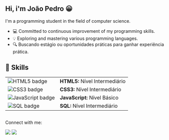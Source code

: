## Hi, i'm João Pedro 😀


  I'm a programming student in the field of computer science.

- 💻 Committed to continuous improvement of my programming skills.
- 💡 Exploring and mastering various programming languages.
- 🔍 Buscando estágio ou oportunidades práticas para ganhar experiência prática.

##

## 🚀 Skills


  
<table>
  <tr>
    <td><img src="https://img.shields.io/badge/HTML5-E34F26?style=flat-square&logo=html5&logoColor=white" alt="HTML5 badge" /></td>
    <td><b>HTML5:</b> Nível Intermediário</td>
  </tr>
  <tr>
    <td><img src="https://img.shields.io/badge/CSS3-1572B6?style=flat-square&logo=css3&logoColor=white" alt="CSS3 badge" /></td>
    <td><b>CSS3:</b> Nível Intermediário</td>
  </tr>
  <tr>
    <td><img src="https://img.shields.io/badge/JavaScript-323330?style=flat-square&logo=javascript&logoColor=F7DF1E" alt="JavaScript badge" /></td>
    <td><b>JavaScript:</b> Nível Básico</td>
  </tr>
 <tr>
    <td><img src="https://img.shields.io/badge/SQL-4479A1?style=flat-square&logo=sql&logoColor=white" alt="SQL badge" /></td>
    <td><b>SQL:</b> Nível Intermediário</td>
  </tr>
</table>






##
  
 Connect with me:

<div>
  <a href="https://www.instagram.com/jpestevao_/" target="_blank"><img src="https://img.shields.io/badge/-Instagram-%23E4405F?style=for-the-badge&logo=instagram&logoColor=white" target="_blank"></a>
  <a href="https://www.linkedin.com/in/joaopedrobr/" target="_blank"><img src="https://img.shields.io/badge/-LinkedIn-%230077B5?style=for-the-badge&logo=linkedin&logoColor=white" target="_blank"></a> 
</div>

